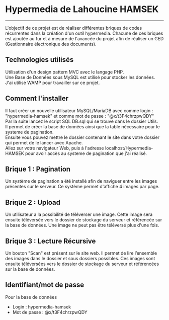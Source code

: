 # Hypermedia de Lahoucine HAMSEK
***

L'objectif de ce projet est de réaliser différentes briques de codes récurrentes dans la création d'un outil hypermedia.
Chacune de ces briques est ajoutée au fur et à mesure de l'avancée du projet afin de réaliser un GED (Gestionnaire électronique des documents).

## Technologies utilisés

Utilisation d'un design pattern MVC avec le langage PHP.  
Une Base de Données sous MySQL est utilisé pour stocker les données.  
J'ai utilisé WAMP pour travailler sur ce projet.  

## Comment l'installer

Il faut créer un nouvelle utilisateur MySQL/MariaDB avec comme login : "hypermedia-hamsek" et comme mot de passe : "@x/t3F4chrzpwQDY"  
Par la suite lancez le script SQL DB.sql qui se trouve dans le dossier Utils.  
Il permet de créer la base de données ainsi que la table nécessaire pour le systeme de pagination.  
Ensuite vous pouvez mettre le dossier contenant le site dans votre dossier qui permet de le lancer avec Apache.  
Allez sur votre navigateur Web, puis à l'adresse localhost/Hypermedia-HAMSEK pour avoir accès au systeme de pagination que j'ai réalisé.  

## Brique 1 : Pagination

Un système de pagination a été installé afin de naviguer entre les images présentes sur le serveur. Ce système permet d'affiche 4 images par page.

## Brique 2 : Upload

Un utilisateur a la possibilité de téléverser une image. Cette image sera ensuite téléversée vers le dossier de stockage du serveur et référencée sur la base de données.
Une image ne peut pas être téléversé plus d'une fois.

## Brique 3 : Lecture Récursive

Un bouton "Scan" est présent sur le site web. Il permet de lire l’ensemble des images dans le dossier et sous dossiers possibles.
Ces images sont ensuite téléversées vers le dossier de stockage du serveur et référencées sur la base de données.

## Identifiant/mot de passe

Pour la base de données
* Login : hypermedia-hamsek
* Mot de passe : @x/t3F4chrzpwQDY
